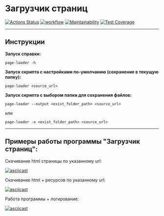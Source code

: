 # Загрузчик страниц

[![Actions Status](https://github.com/DzmitrySha/python-project-lvl3/workflows/hexlet-check/badge.svg)](https://github.com/DzmitrySha/python-project-lvl3/actions)
[![workflow](https://github.com/DzmitrySha/python-project-lvl3/actions/workflows/pyci.yml/badge.svg)](https://github.com/DzmitrySha/python-project-lvl3/actions/workflows/pyci.yml)
[![Maintainability](https://api.codeclimate.com/v1/badges/14654064fd831827f0c9/maintainability)](https://codeclimate.com/github/DzmitrySha/python-project-lvl3/maintainability)
[![Test Coverage](https://api.codeclimate.com/v1/badges/14654064fd831827f0c9/test_coverage)](https://codeclimate.com/github/DzmitrySha/python-project-lvl3/test_coverage)


---

## Инструкции

**Запуск справки:**

`page-loader -h`

**Запуск скрипта c настройками по-умолчанию (сохранение в текущую папку):** 

`page-loader <source_url>`

**Запуск скрипта с выбором папки для сохранения файлов:** 

`page-loader --output <exist_folder_path> <source_url>`

или

`page-loader -o <exist_folder_path> <source_url> `

---

## Примеры работы программы "Загрузчик страниц":

Скачивание html страницы по указанному url:

[![asciicast](https://asciinema.org/a/2xylreHjfyIbefJaaQrqz6dMO.svg)](https://asciinema.org/a/2xylreHjfyIbefJaaQrqz6dMO)

Скачивание html + ресурсов по указанному url:

[![asciicast](https://asciinema.org/a/zpoEkgTPWprl9v2Jwqgdxgsjh.svg)](https://asciinema.org/a/zpoEkgTPWprl9v2Jwqgdxgsjh)

Работа программы + логирование:

[![asciicast](https://asciinema.org/a/mWjoiaKEonFeBfFkTq3lZOIDU.svg)](https://asciinema.org/a/mWjoiaKEonFeBfFkTq3lZOIDU)